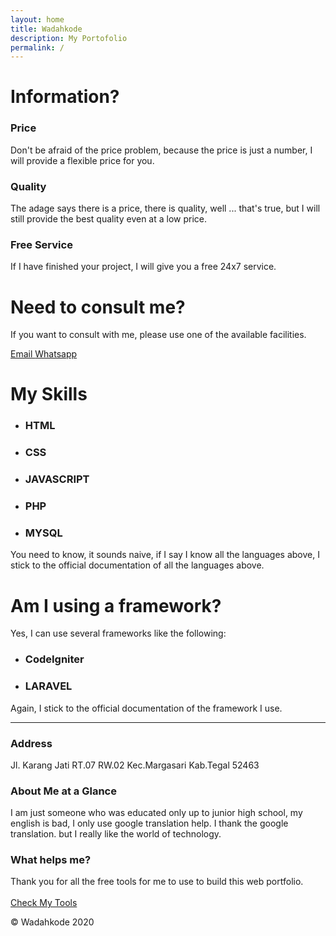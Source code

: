 ```yaml
---
layout: home
title: Wadahkode
description: My Portofolio
permalink: /
---
```


<!-- Component First -->
<div class="uk-container uk-text-center">
    <h1 class="uk-margin-medium-top">Information?</h1>
    <!-- Information -->
    <div class="uk-child-width-1-3@s uk-grid-match" uk-grid uk-grid uk-scrollspy="cls: uk-animation-fade; target: .uk-card; delay: 500; repeat: true">
        <div>
            <div class="uk-card uk-card-large uk-card-hover">
                <div class="uk-card-header">
                    <div class="uk-grid-small uk-flex-middle" uk-grid>
                        <div class="uk-width-expand">
                            <span class="uk-margin-remove-bottom" uk-icon="icon: credit-card; ratio: 2"></span>
                            <h3 class="uk-card-title uk-margin-remove-top">Price</h3>
                        </div>
                    </div>
                </div>
                <div class="uk-card-body">
                    <p>
                        Don't be afraid of the price problem, because the price is just a number, I will provide a flexible price for you.
                    </p>
                </div>
            </div>
        </div>
        <div>
            <div class="uk-card uk-card-large uk-card-hover">
                <div class="uk-card-header">
                    <div class="uk-grid-small uk-flex-middle" uk-grid>
                        <div class="uk-width-expand">
                            <span class="uk-margin-remove-bottom" uk-icon="icon: bolt; ratio: 2"></span>
                            <h3 class="uk-card-title uk-margin-remove-top">Quality</h3>
                        </div>
                    </div>
                </div>
                <div class="uk-card-body">
                    <p>
                        The adage says there is a price, there is quality, well ... that's true, but I will still provide the best quality even at a low price.
                    </p>
                </div>
            </div>
        </div>
        <div>
            <div class="uk-card uk-card-large uk-card-hover">
                <div class="uk-card-header">
                    <div class="uk-grid-small uk-flex-middle" uk-grid>
                        <div class="uk-width-expand">
                            <span class="uk-margin-remove-bottom" uk-icon="icon: code; ratio: 2"></span>
                            <h3 class="uk-card-title uk-margin-remove-top">Free Service</h3>
                        </div>
                    </div>
                </div>
                <div class="uk-card-body">
                    <p>
                        If I have finished your project, I will give you a free 24x7 service.
                    </p>
                </div>
            </div>
        </div>
    </div>
    <!-- End Information -->
</div>
<!-- End Component First -->

<!-- ContactUs -->
<div class="uk-card uk-card-primary uk-text-center uk-margin-large-top uk-margin-large-bottom">
    <div class="uk-card-body">
        <h1 class="uk-card-title">
            Need to consult me?
        </h1>
        <p>
            If you want to consult with me, please use one of the available facilities.
        </p>
        <a href="mailto:ayus.sahabat@gmail.com" class="uk-button uk-button-default" target="_blank">
            <span uk-icon="icon: mail;"></span>
            Email
        </a>
        <a href="https://api.whatsapp.com/send?phone=+628979320749" class="uk-button uk-button-default" target="_blank">
            <span uk-icon="icon: whatsapp;"></span>
            Whatsapp
        </a>
    </div>
</div>
<!-- End ContactUs -->

<!-- Component last -->
<div class="uk-container uk-text-center uk-margin-large-top uk-margin-large-bottom">
    <h1 class="uk-margin-large-bottom">My Skills</h1>
    <div class="uk-position-relative uk-visible-toggle uk-light" tabindex="-1" uk-slider>
        <ul class="uk-slider-items uk-child-width-1-2 uk-child-width-1-3@s uk-child-width-1-4@m uk-height-auto">
            <li class="uk-card">
                <div class="uk-card-header">
                    <div class="uk-grid-small uk-flex-middle" uk-grid>
                        <div class="uk-width-expand">
                            <span class="uk-margin-remove-bottom">
                                <i class="fab fa-html5 fa-fw fa-4x"></i>
                            </span>
                            <h3 class="uk-card-title uk-margin-remove-top">HTML</h3>
                        </div>
                    </div>
                </div>
            </li>
            <li class="uk-card">
                <div class="uk-card-header">
                    <div class="uk-grid-small uk-flex-middle" uk-grid>
                        <div class="uk-width-expand">
                            <span class="uk-margin-remove-bottom">
                                <i class="fab fa-css3 fa-fw fa-4x"></i>
                            </span>
                            <h3 class="uk-card-title uk-margin-remove-top">CSS</h3>
                        </div>
                    </div>
                </div>
            </li>
            <li class="uk-card">
                <div class="uk-card-header">
                    <div class="uk-grid-small uk-flex-middle" uk-grid>
                        <div class="uk-width-expand">
                            <span class="uk-margin-remove-bottom">
                                <i class="fab fa-js fa-fw fa-4x"></i>
                            </span>
                            <h3 class="uk-card-title uk-margin-remove-top">JAVASCRIPT</h3>
                        </div>
                    </div>
                </div>
            </li>
            <li class="uk-card">
                <div class="uk-card-header">
                    <div class="uk-grid-small uk-flex-middle" uk-grid>
                        <div class="uk-width-expand">
                            <span class="uk-margin-remove-bottom">
                                <i class="fab fa-php fa-fw fa-4x"></i>
                            </span>
                            <h3 class="uk-card-title uk-margin-remove-top">PHP</h3>
                        </div>
                    </div>
                </div>
            </li>
            <li class="uk-card">
                <div class="uk-card-header">
                    <div class="uk-grid-small uk-flex-middle" uk-grid>
                        <div class="uk-width-expand">
                            <span class="uk-margin-remove-bottom">
                                <i class="fas fa-server fa-fw fa-4x"></i>
                            </span>
                            <h3 class="uk-card-title uk-margin-remove-top">MYSQL</h3>
                        </div>
                    </div>
                </div>
            </li>
        </ul>
        <a class="uk-position-center-left uk-position-small uk-hidden-hover" href="#" uk-slidenav-previous uk-slider-item="previous"></a>
        <a class="uk-position-center-right uk-position-small uk-hidden-hover" href="#" uk-slidenav-next uk-slider-item="next"></a>
        <p>
            You need to know, it sounds naive, if I say I know all the languages above, I stick to the official documentation of all the languages above.
        </p>
    </div>
    <h1>Am I using a framework?</h1>
    <div class="uk-position-relative uk-visible-toggle uk-light" tabindex="-1" uk-slider>
        <p>Yes, I can use several frameworks like the following:</p>
        <ul class="uk-slider-items uk-child-width-1-2 uk-child-width-1-2@s uk-child-width-1-2@m uk-height-auto">
            <li class="uk-card">
                <div class="uk-card-header">
                    <div class="uk-grid-small uk-flex-middle" uk-grid>
                        <div class="uk-width-expand">
                            <span class="uk-margin-remove-bottom">
                                <i class="fab fa-free-code-camp fa-fw fa-4x"></i>
                            </span>
                            <h3 class="uk-card-title uk-margin-remove-top">CodeIgniter</h3>
                        </div>
                    </div>
                </div>
            </li>
            <li class="uk-card">
                <div class="uk-card-header">
                    <div class="uk-grid-small uk-flex-middle" uk-grid>
                        <div class="uk-width-expand">
                            <span class="uk-margin-remove-bottom">
                                <i class="fab fa-laravel fa-fw fa-4x"></i>
                            </span>
                            <h3 class="uk-card-title uk-margin-remove-top">LARAVEL</h3>
                        </div>
                    </div>
                </div>
            </li>
        </ul>
        <a class="uk-position-center-left uk-position-small uk-hidden-hover" href="#" uk-slidenav-previous uk-slider-item="previous"></a>
        <a class="uk-position-center-right uk-position-small uk-hidden-hover" href="#" uk-slidenav-next uk-slider-item="next"></a>
        <p>
            Again, I stick to the official documentation of the framework I use.
        </p>
    </div>
</div>
<!-- End Component last -->
<hr class="uk-divider-icon">
<footer class="uk-child-width-1-1@s" uk-grid>
    <div class="uk-light uk-padding-small uk-panel">
        <div class="uk-child-width-1-3@s uk-grid-match" uk-grid uk-grid uk-scrollspy="cls: uk-animation-fade; target: .uk-card; delay: 500; repeat: true">
            <div>
                <div class="uk-card uk-card-large uk-card-hover">
                    <div class="uk-card-body">
                        <h3 class="uk-card-title">Address</h3>
                        <p>
                            Jl. Karang Jati RT.07 RW.02 Kec.Margasari Kab.Tegal 52463
                        </p>
                    </div>
                </div>
            </div>
            <div>
                <div class="uk-card uk-card-large uk-card-hover">
                    <div class="uk-card-body">
                        <h3 class="uk-card-title">About Me at a Glance</h3>
                        <p>
                            I am just someone who was educated only up to junior high school, my english is bad, I only use google translation help.  I thank the google translation.  but I really like the world of technology.
                        </p>
                    </div>
                </div>
            </div>
            <div>
                <div class="uk-card uk-card-large uk-card-hover">
                    <div class="uk-card-body">
                        <h3 class="uk-card-title">What helps me?</h3>
                        <p>
                            Thank you for all the free tools for me to use to build this web portfolio.<br/><br/>
                            <a href="{{ site.url }}/tools" class="uk-button uk-button-primary">Check My Tools</a>
                        </p>
                    </div>
                </div>
            </div>
        </div>
        <p class="uk-text-center">&copy; Wadahkode 2020</p>
    </div>
</footer>